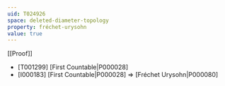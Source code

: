 ```yaml
---
uid: T024926
space: deleted-diameter-topology
property: fréchet-urysohn
value: true
---
```

[[Proof]]

* [T001299] [First Countable|P000028]
* [I000183] [First Countable|P000028] => [Fréchet Urysohn|P000080]

